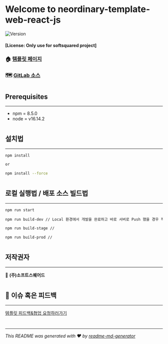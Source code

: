 # Welcome to neordinary-template-web-react-js
![Version](https://img.shields.io/badge/version-1.0.0-blue.svg?cacheSeconds=2592000)
#### [License: Only use for softsquared project]

### 🏠 [템플릿 페이지](http://localhost:3000)
### 🗺 [GitLab 소스](https://gitlab.com/softsquared/tech-department/outsource/template-outsource/neordinary-template-web-react-js)
#

## Prerequisites
***
- npm = 8.5.0
- node = v16.14.2

#

## 설치법
***
```sh
npm install

or 

npm install --force
```

#

## 로컬 실행법 / 배포 소스 빌드법
***
```sh
npm run start
 
npm run build-dev // Local 환경에서 개발을 완료하고 바로 서버로 Push 했을 경우 작동이 안되는 경우 (node version, os version, security group 보안설정)

npm run build-stage // 

npm run build-prod // 
```

#

## 저작권자
***
👤 **(주)소프트스퀘어드**

#

## 🤝 이슈 혹은 피드백
***
[템플릿 피드백&협업 요청하러가기](https://forms.gle/133QNZ1q9TFsL1yv8)

#

***
_This README was generated with ❤️ by [readme-md-generator](https://github.com/kefranabg/readme-md-generator)_